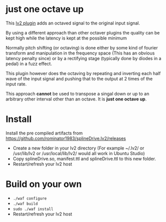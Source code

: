 just one octave up
===

This [lv2 plugin](https://en.wikipedia.org/wiki/LV2) adds an octaved signal to the original input signal.

By using a different approach than other octaver plugins the quality can be kept high while the latency is kept at the possible minimum

Normally pitch shifting (or octaving) is done either by some kind of fourier transform and manipulation in the frequency space (This has an obvious latency penalty since) or by a rectifying stage (typically done by diodes in a pedal) in a fuzz effect.

This plugin however does the octaving by repeating and inverting each half wave of the input signal and pushing that to the output at 2 times of the input rate.

This approach **cannot** be used to transpose a singal down or up to an arbitrary other interval other than an octave. It is **just one octave up**.

Install
===
Install the pre compiled artifacts from https://github.com/rominator1983/splineDrive.lv2/releases
- Create a new folder in your lv2 directory (For example ~/.lv2/ or /usr/lib/lv2 or /usr/local/lib/lv2/ would all work in Ubuntu Studio)
- Copy splineDrive.so, manifest.ttl and splineDrive.ttl to this new folder.
- Restart/refresh your lv2 host

Build on your own
===
-  `./waf configure`
-  `./waf build`
-  `sudo ./waf install`
- Restart/refresh your lv2 host
